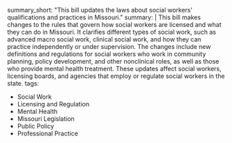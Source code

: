 summary_short: "This bill updates the laws about social workers' qualifications and practices in Missouri."
summary: |
  This bill makes changes to the rules that govern how social workers are licensed and what they can do in Missouri. It clarifies different types of social work, such as advanced macro social work, clinical social work, and how they can practice independently or under supervision. The changes include new definitions and regulations for social workers who work in community planning, policy development, and other nonclinical roles, as well as those who provide mental health treatment. These updates affect social workers, licensing boards, and agencies that employ or regulate social workers in the state.
tags:
  - Social Work
  - Licensing and Regulation
  - Mental Health
  - Missouri Legislation
  - Public Policy
  - Professional Practice
